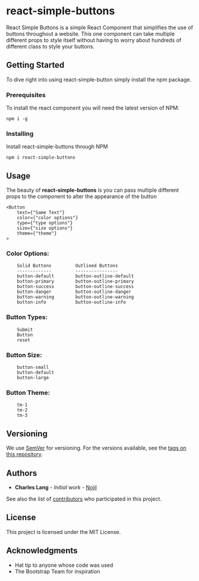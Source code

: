 # react-simple-buttons

React Simple Buttons is a simple React Component that simplifies the use of buttons throughout a website. This one component can take multiple different props to style itself without having to worry about hundreds of different class to style your buttons.

## Getting Started

To dive right into using react-simple-button simply install the npm package.

### Prerequisites

To install the react component you will need the latest version of NPM:

```
npm i -g
```

### Installing

Install react-simple-buttons through NPM

```
npm i react-simple-buttons
```

## Usage

The beauty of **react-simple-buttons** is you can pass multiple different props to the component to alter the appearance of the button

```
<Button 
    text={"Same Text"} 
    color={"color options"} 
    type={"type options"} 
    size={"size options"} 
    theme={"theme"}
>
```

### Color Options:
```
    Solid Buttons         Outlined Buttons
    -------------         ----------------
    button-default        button-outline-default
    button-primary        button-outline-primary
    button-success        button-outline-success
    button-danger         button-outline-danger
    button-warning        button-outline-warning
    button-info           button-outline-info
```

### Button Types:
```
    Submit
    Button
    reset
```

### Button Size:
```
    button-small
    button-default
    button-large
```

### Button Theme:
```
    tm-1
    tm-2
    tm-3
```

## Versioning

We use [SemVer](http://semver.org/) for versioning. For the versions available, see the [tags on this repository](https://github.com/Nojil/react-simple-buttons/tags). 

## Authors

* **Charles Lang** - *Initial work* - [Nojil](https://github.com/Nojil)

See also the list of [contributors](https://github.com/Nojil/react-simple-buttons) who participated in this project.

## License

This project is licensed under the MIT License.

## Acknowledgments

* Hat tip to anyone whose code was used
* The Bootstrap Team for inspiration
